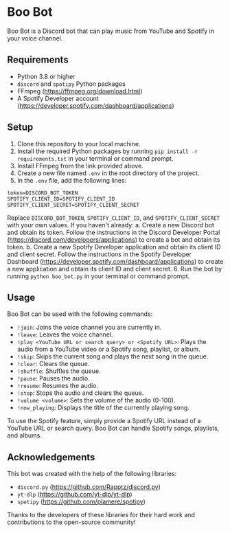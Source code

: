 # Boo Bot

Boo Bot is a Discord bot that can play music from YouTube and Spotify in your voice channel.

## Requirements

- Python 3.8 or higher
- `discord` and `spotipy` Python packages
- FFmpeg (https://ffmpeg.org/download.html)
- A Spotify Developer account (https://developer.spotify.com/dashboard/applications)

## Setup

1. Clone this repository to your local machine.
2. Install the required Python packages by running `pip install -r requirements.txt` in your terminal or command prompt.
3. Install FFmpeg from the link provided above.
4. Create a new file named `.env` in the root directory of the project.
5. In the `.env` file, add the following lines:

```
token=DISCORD_BOT_TOKEN
SPOTIFY_CLIENT_ID=SPOTIFY_CLIENT_ID
SPOTIFY_CLIENT_SECRET=SPOTIFY_CLIENT_SECRET
```

Replace `DISCORD_BOT_TOKEN`, `SPOTIFY_CLIENT_ID`, and `SPOTIFY_CLIENT_SECRET` with your own values. If you haven't already:
a. Create a new Discord bot and obtain its token. Follow the instructions in the Discord Developer Portal (https://discord.com/developers/applications) to create a bot and obtain its token.
b. Create a new Spotify Developer application and obtain its client ID and client secret. Follow the instructions in the Spotify Developer Dashboard (https://developer.spotify.com/dashboard/applications) to create a new application and obtain its client ID and client secret.
6. Run the bot by running `python boo_bot.py` in your terminal or command prompt.

## Usage

Boo Bot can be used with the following commands:

- `!join`: Joins the voice channel you are currently in.
- `!leave`: Leaves the voice channel.
- `!play <YouTube URL or search query> or <Spotify URL>`: Plays the audio from a YouTube video or a Spotify song, playlist, or album.
- `!skip`: Skips the current song and plays the next song in the queue.
- `!clear`: Clears the queue.
- `!shuffle`: Shuffles the queue.
- `!pause`: Pauses the audio.
- `!resume`: Resumes the audio.
- `!stop`: Stops the audio and clears the queue.
- `!volume <volume>`: Sets the volume of the audio (0-100).
- `!now_playing`: Displays the title of the currently playing song.

To use the Spotify feature, simply provide a Spotify URL instead of a YouTube URL or search query. Boo Bot can handle Spotify songs, playlists, and albums.

## Acknowledgements

This bot was created with the help of the following libraries:

- `discord.py` (https://github.com/Rapptz/discord.py)
- `yt-dlp` (https://github.com/yt-dlp/yt-dlp)
- `spotipy` (https://github.com/plamere/spotipy)

Thanks to the developers of these libraries for their hard work and contributions to the open-source community!
